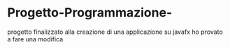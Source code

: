 # Progetto-Programmazione-
progetto finalizzato alla creazione di una applicazione su javafx
ho provato a fare una modifica 
